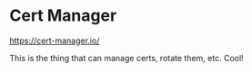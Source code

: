 # Cert Manager

https://cert-manager.io/

This is the thing that can manage certs, rotate them, etc.
Cool!

